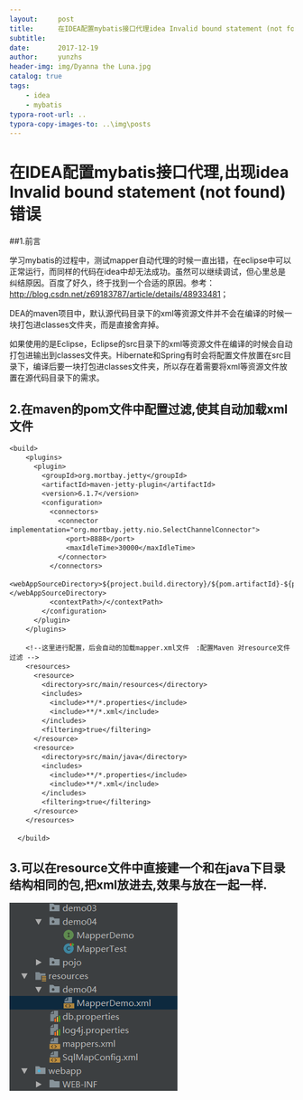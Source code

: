 ```yaml
---
layout:     post
title:      在IDEA配置mybatis接口代理idea Invalid bound statement (not found)
subtitle:   
date:       2017-12-19
author:     yunzhs
header-img: img/Dyanna the Luna.jpg
catalog: true
tags:
    - idea
    - mybatis
typora-root-url: ..
typora-copy-images-to: ..\img\posts
---
```


# 在IDEA配置mybatis接口代理,出现idea Invalid bound statement (not found)错误

##1.前言

学习mybatis的过程中，测试mapper自动代理的时候一直出错，在eclipse中可以正常运行，而同样的代码在idea中却无法成功。虽然可以继续调试，但心里总是纠结原因。百度了好久，终于找到一个合适的原因。参考：<http://blog.csdn.net/z69183787/article/details/48933481>；

DEA的maven项目中，默认源代码目录下的xml等资源文件并不会在编译的时候一块打包进classes文件夹，而是直接舍弃掉。

如果使用的是Eclipse，Eclipse的src目录下的xml等资源文件在编译的时候会自动打包进输出到classes文件夹。Hibernate和Spring有时会将配置文件放置在src目录下，编译后要一块打包进classes文件夹，所以存在着需要将xml等资源文件放置在源代码目录下的需求。

## 2.在maven的pom文件中配置过滤,使其自动加载xml文件

```
<build>
    <plugins>
      <plugin>
        <groupId>org.mortbay.jetty</groupId>
        <artifactId>maven-jetty-plugin</artifactId>
        <version>6.1.7</version>
        <configuration>
          <connectors>
            <connector implementation="org.mortbay.jetty.nio.SelectChannelConnector">
              <port>8888</port>
              <maxIdleTime>30000</maxIdleTime>
            </connector>
          </connectors>
          <webAppSourceDirectory>${project.build.directory}/${pom.artifactId}-${pom.version}</webAppSourceDirectory>
          <contextPath>/</contextPath>
        </configuration>
      </plugin>
    </plugins>

    <!--这里进行配置，后会自动的加载mapper.xml文件　:配置Maven 对resource文件 过滤 -->
    <resources>
      <resource>
        <directory>src/main/resources</directory>
        <includes>
          <include>**/*.properties</include>
          <include>**/*.xml</include>
        </includes>
        <filtering>true</filtering>
      </resource>
      <resource>
        <directory>src/main/java</directory>
        <includes>
          <include>**/*.properties</include>
          <include>**/*.xml</include>
        </includes>
        <filtering>true</filtering>
      </resource>
    </resources>

  </build>
```

## 3.可以在resource文件中直接建一个和在java下目录结构相同的包,把xml放进去,效果与放在一起一样.	

![Snipaste_2017-12-19_09-31-27](/img/posts/Snipaste_2017-12-19_09-31-27.png)